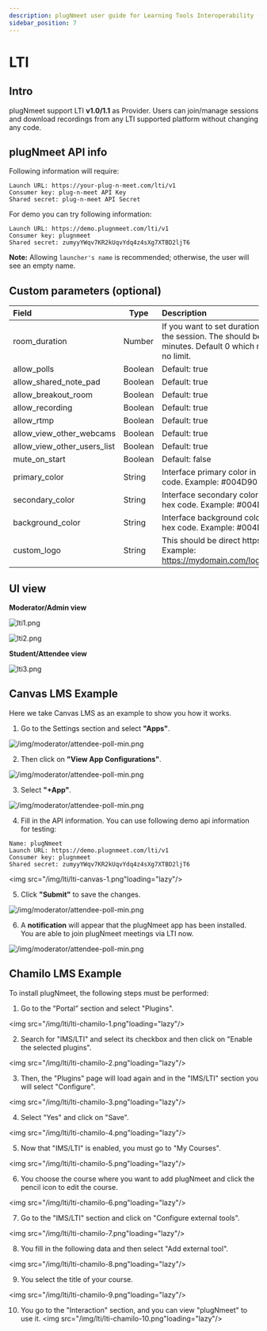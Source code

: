 ```yaml
---
description: plugNmeet user guide for Learning Tools Interoperability (LTI)
sidebar_position: 7
---
```


# LTI

## Intro

plugNmeet support LTI **v1.0/1.1** as Provider. Users can join/manage sessions and download recordings from any LTI supported platform without changing any code.

## plugNmeet API info

Following information will require:

```
Launch URL: https://your-plug-n-meet.com/lti/v1
Consumer key: plug-n-meet API Key
Shared secret: plug-n-meet API Secret
```

For demo you can try following information:

```
Launch URL: https://demo.plugnmeet.com/lti/v1
Consumer key: plugnmeet
Shared secret: zumyyYWqv7KR2kUqvYdq4z4sXg7XTBD2ljT6
```

**Note:** Allowing `launcher's name` is recommended; otherwise, the user will see an empty name.

## Custom parameters (optional)

| Field                       | Type    | Description                                                                                           |
| :-------------------------- | ------- | :---------------------------------------------------------------------------------------------------- |
| room_duration               | Number  | If you want to set duration for the session. The should be in minutes. Default 0 which mean no limit. |
| allow_polls                 | Boolean | Default: true                                                                                         |
| allow_shared_note_pad       | Boolean | Default: true                                                                                         |
| allow_breakout_room         | Boolean | Default: true                                                                                         |
| allow_recording             | Boolean | Default: true                                                                                         |
| allow_rtmp                  | Boolean | Default: true                                                                                         |
| allow_view_other_webcams    | Boolean | Default: true                                                                                         |
| allow_view_other_users_list | Boolean | Default: true                                                                                         |
| mute_on_start               | Boolean | Default: false                                                                                        |
| primary_color               | String  | Interface primary color in hex code. Example: #004D90                                                 |
| secondary_color             | String  | Interface secondary color in hex code. Example: #004D90                                               |
| background_color            | String  | Interface background color in hex code. Example: #004D90                                              |
| custom_logo                 | String  | This should be direct https link. Example: https://mydomain.com/logo.png                              |

## UI view

**Moderator/Admin view**

![lti1.png](/img/lti/lti1.png)

![lti2.png](/img/lti/lti2.png)

**Student/Attendee view**

![lti3.png](/img/lti/lti3.png)

## Canvas LMS Example

Here we take Canvas LMS as an example to show you how it works.

1. Go to the Settings section and select **"Apps"**.

<img src="/img/lti/lti-add-apps.png" alt="/img/moderator/attendee-poll-min.png" loading="lazy"/>

2. Then click on **"View App Configurations"**.

<img src="/img/lti/lti-app-config.png" alt="/img/moderator/attendee-poll-min.png" loading="lazy"/>

3. Select **"+App"**.

<img src="/img/lti/lti-click-add.png" alt="/img/moderator/attendee-poll-min.png" loading="lazy"/>

4. Fill in the API information.
   You can use following demo api information for testing:

```
Name: plugNmeet
Launch URL: https://demo.plugnmeet.com/lti/v1
Consumer key: plugnmeet
Shared secret: zumyyYWqv7KR2kUqvYdq4z4sXg7XTBD2ljT6
```
<img src="/img/lti/lti-canvas-1.png"loading="lazy"/> 

5. Click **"Submit"** to save the changes.

<img src="/img/lti/lti-click-submit.png" alt="/img/moderator/attendee-poll-min.png" loading="lazy"/>

6. A **notification** will appear that the plugNmeet app has been installed.
   You are able to join plugNmeet meetings via LTI now.

<img src="/img/lti/lti-sucess.png" alt="/img/moderator/attendee-poll-min.png" loading="lazy"/>

## Chamilo LMS Example
To install plugNmeet, the following steps must be performed:

1. Go to the "Portal” section and select "Plugins".

<img src="/img/lti/lti-chamilo-1.png"loading="lazy"/>   


2. Search for "IMS/LTI" and select its checkbox and then click on "Enable the selected plugins".

<img src="/img/lti/lti-chamilo-2.png"loading="lazy"/>  

3. Then, the "Plugins" page will load again and in the "IMS/LTI" section you will select "Configure".

<img src="/img/lti/lti-chamilo-3.png"loading="lazy"/> 

4. Select "Yes" and click on "Save".

<img src="/img/lti/lti-chamilo-4.png"loading="lazy"/>  

5. Now that "IMS/LTI" is enabled, you must go to "My Courses".

<img src="/img/lti/lti-chamilo-5.png"loading="lazy"/>  

6. You choose the course where you want to add plugNmeet and click the pencil icon to edit the course.

<img src="/img/lti/lti-chamilo-6.png"loading="lazy"/> 

7. Go to the "IMS/LTI" section and click on "Configure external tools".

<img src="/img/lti/lti-chamilo-7.png"loading="lazy"/>  

8. You fill in the following data and then select "Add external tool".

<img src="/img/lti/lti-chamilo-8.png"loading="lazy"/> 

9. You select the title of your course.

<img src="/img/lti/lti-chamilo-9.png"loading="lazy"/>  

10. You go to the "Interaction" section, and you can view "plugNmeet" to use it.
<img src="/img/lti/lti-chamilo-10.png"loading="lazy"/>  
